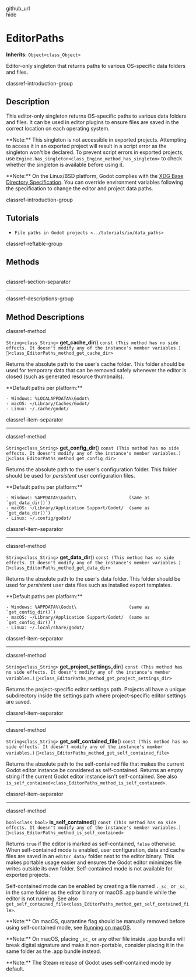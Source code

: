 github\_url  
hide

# EditorPaths

**Inherits:** `Object<class_Object>`

Editor-only singleton that returns paths to various OS-specific data
folders and files.

classref-introduction-group

## Description

This editor-only singleton returns OS-specific paths to various data
folders and files. It can be used in editor plugins to ensure files are
saved in the correct location on each operating system.

\*\*Note:\*\* This singleton is not accessible in exported projects.
Attempting to access it in an exported project will result in a script
error as the singleton won't be declared. To prevent script errors in
exported projects, use
`Engine.has_singleton<class_Engine_method_has_singleton>` to check
whether the singleton is available before using it.

\*\*Note:\*\* On the Linux/BSD platform, Godot complies with the [XDG
Base Directory
Specification](https://specifications.freedesktop.org/basedir-spec/basedir-spec-latest.html).
You can override environment variables following the specification to
change the editor and project data paths.

classref-introduction-group

## Tutorials

-   `File paths in Godot projects <../tutorials/io/data_paths>`

classref-reftable-group

## Methods

<table>
<tbody>
<tr>
</tr>
<tr>
</tr>
<tr>
</tr>
<tr>
</tr>
<tr>
</tr>
<tr>
</tr>
</tbody>
</table>

classref-section-separator

------------------------------------------------------------------------

classref-descriptions-group

## Method Descriptions

classref-method

`String<class_String>` **get\_cache\_dir**()
`const (This method has no side effects. It doesn't modify any of the instance's member variables.)`
`🔗<class_EditorPaths_method_get_cache_dir>`

Returns the absolute path to the user's cache folder. This folder should
be used for temporary data that can be removed safely whenever the
editor is closed (such as generated resource thumbnails).

\*\*Default paths per platform:\*\*

    - Windows: %LOCALAPPDATA%\Godot\
    - macOS: ~/Library/Caches/Godot/
    - Linux: ~/.cache/godot/

classref-item-separator

------------------------------------------------------------------------

classref-method

`String<class_String>` **get\_config\_dir**()
`const (This method has no side effects. It doesn't modify any of the instance's member variables.)`
`🔗<class_EditorPaths_method_get_config_dir>`

Returns the absolute path to the user's configuration folder. This
folder should be used for *persistent* user configuration files.

\*\*Default paths per platform:\*\*

    - Windows: %APPDATA%\Godot\                    (same as `get_data_dir()`)
    - macOS: ~/Library/Application Support/Godot/  (same as `get_data_dir()`)
    - Linux: ~/.config/godot/

classref-item-separator

------------------------------------------------------------------------

classref-method

`String<class_String>` **get\_data\_dir**()
`const (This method has no side effects. It doesn't modify any of the instance's member variables.)`
`🔗<class_EditorPaths_method_get_data_dir>`

Returns the absolute path to the user's data folder. This folder should
be used for *persistent* user data files such as installed export
templates.

\*\*Default paths per platform:\*\*

    - Windows: %APPDATA%\Godot\                    (same as `get_config_dir()`)
    - macOS: ~/Library/Application Support/Godot/  (same as `get_config_dir()`)
    - Linux: ~/.local/share/godot/

classref-item-separator

------------------------------------------------------------------------

classref-method

`String<class_String>` **get\_project\_settings\_dir**()
`const (This method has no side effects. It doesn't modify any of the instance's member variables.)`
`🔗<class_EditorPaths_method_get_project_settings_dir>`

Returns the project-specific editor settings path. Projects all have a
unique subdirectory inside the settings path where project-specific
editor settings are saved.

classref-item-separator

------------------------------------------------------------------------

classref-method

`String<class_String>` **get\_self\_contained\_file**()
`const (This method has no side effects. It doesn't modify any of the instance's member variables.)`
`🔗<class_EditorPaths_method_get_self_contained_file>`

Returns the absolute path to the self-contained file that makes the
current Godot editor instance be considered as self-contained. Returns
an empty string if the current Godot editor instance isn't
self-contained. See also
`is_self_contained<class_EditorPaths_method_is_self_contained>`.

classref-item-separator

------------------------------------------------------------------------

classref-method

`bool<class_bool>` **is\_self\_contained**()
`const (This method has no side effects. It doesn't modify any of the instance's member variables.)`
`🔗<class_EditorPaths_method_is_self_contained>`

Returns `true` if the editor is marked as self-contained, `false`
otherwise. When self-contained mode is enabled, user configuration, data
and cache files are saved in an `editor_data/` folder next to the editor
binary. This makes portable usage easier and ensures the Godot editor
minimizes file writes outside its own folder. Self-contained mode is not
available for exported projects.

Self-contained mode can be enabled by creating a file named `._sc_` or
`_sc_` in the same folder as the editor binary or macOS .app bundle
while the editor is not running. See also
`get_self_contained_file<class_EditorPaths_method_get_self_contained_file>`.

\*\*Note:\*\* On macOS, quarantine flag should be manually removed
before using self-contained mode, see [Running on
macOS](https://docs.godotengine.org/en/stable/tutorials/export/running_on_macos.html).

\*\*Note:\*\* On macOS, placing `_sc_` or any other file inside .app
bundle will break digital signature and make it non-portable, consider
placing it in the same folder as the .app bundle instead.

\*\*Note:\*\* The Steam release of Godot uses self-contained mode by
default.
